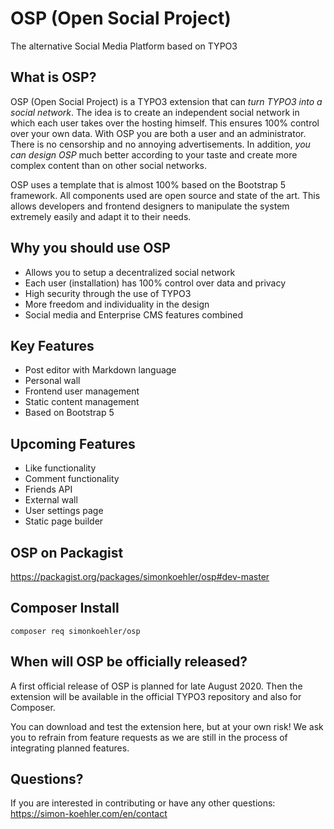 # OSP (Open Social Project)

The alternative Social Media Platform based on TYPO3

## What is OSP?

OSP (Open Social Project) is a TYPO3 extension that can *turn TYPO3 into a social network*. The idea is to create an independent social network in which each user takes over the hosting himself. This ensures 100% control over your own data. With OSP you are both a user and an administrator. There is no censorship and no annoying advertisements. In addition, *you can design OSP* much better according to your taste and create more complex content than on other social networks.

OSP uses a template that is almost 100% based on the Bootstrap 5 framework. All components used are open source and state of the art. This allows developers and frontend designers to manipulate the system extremely easily and adapt it to their needs.

## Why you should use OSP

- Allows you to setup a decentralized social network
- Each user (installation) has 100% control over data and privacy
- High security through the use of TYPO3
- More freedom and individuality in the design
- Social media and Enterprise CMS features combined

## Key Features

- Post editor with Markdown language
- Personal wall
- Frontend user management
- Static content management
- Based on Bootstrap 5

## Upcoming Features

- Like functionality
- Comment functionality
- Friends API
- External wall
- User settings page
- Static page builder

## OSP on Packagist

https://packagist.org/packages/simonkoehler/osp#dev-master

## Composer Install

```composer req simonkoehler/osp```

## When will OSP be officially released?

A first official release of OSP is planned for late August 2020. Then the extension will be available in the official TYPO3 repository and also for Composer.

You can download and test the extension here, but at your own risk! We ask you to refrain from feature requests as we are still in the process of integrating planned features.

## Questions?

If you are interested in contributing or have any other questions: https://simon-koehler.com/en/contact
